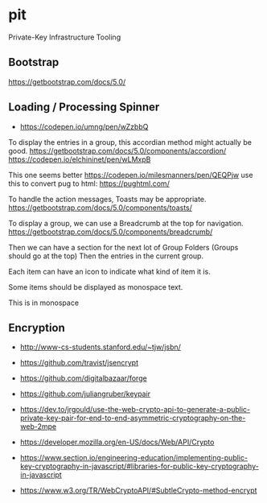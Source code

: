 # pit
Private-Key Infrastructure Tooling

## Bootstrap

https://getbootstrap.com/docs/5.0/


## Loading / Processing Spinner
* https://codepen.io/umng/pen/wZzbbQ

To display the entries in a group, this accordian method might actually be good.
https://getbootstrap.com/docs/5.0/components/accordion/
https://codepen.io/elchininet/pen/wLMxpB

This one seems better
https://codepen.io/milesmanners/pen/QEQPjw
use this to convert pug to html: https://pughtml.com/


To handle the action messages, Toasts may be appropriate.
https://getbootstrap.com/docs/5.0/components/toasts/



To display a group, we can use a Breadcrumb at the top for navigation.
https://getbootstrap.com/docs/5.0/components/breadcrumb/

Then we can have a section for the next lot of Group Folders (Groups should go at the top)
Then the entries in the current group.

Each item can have an icon to indicate what kind of item it is.


Some items should be displayed as monospace text.
<p class="font-monospace">This is in monospace</p>




## Encryption

* http://www-cs-students.stanford.edu/~tjw/jsbn/
* https://github.com/travist/jsencrypt
* https://github.com/digitalbazaar/forge

* https://github.com/juliangruber/keypair
* https://dev.to/jrgould/use-the-web-crypto-api-to-generate-a-public-private-key-pair-for-end-to-end-asymmetric-cryptography-on-the-web-2mpe
* https://developer.mozilla.org/en-US/docs/Web/API/Crypto
* https://www.section.io/engineering-education/implementing-public-key-cryptography-in-javascript/#libraries-for-public-key-cryptography-in-javascript
* https://www.w3.org/TR/WebCryptoAPI/#SubtleCrypto-method-encrypt

